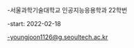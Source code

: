 -서울과학기술대학교 인공지능응용학과 22학번

-start: 2022-02-18

-youngjoon1126@g.seoultech.ac.kr


<!---
seoultech22/seoultech22 is a ✨ special ✨ repository because its `README.md` (this file) appears on your GitHub profile.
You can click the Preview link to take a look at your changes.
--->
